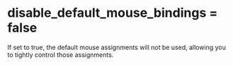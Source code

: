 # disable_default_mouse_bindings = false

If set to true, the default mouse assignments will not be used, allowing
you to tightly control those assignments.

